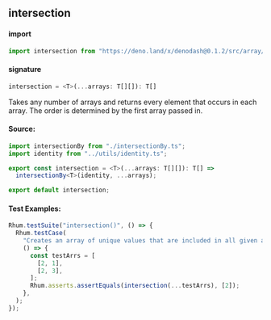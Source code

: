 
## intersection

#### import
```typescript
import intersection from "https://deno.land/x/denodash@0.1.2/src/array/intersection.ts"
```

#### signature
```typescript
intersection = <T>(...arrays: T[][]): T[]
```

Takes any number of arrays and returns every element that occurs in each array. The order is determined by the first array passed in.

#### Source:

```typescript
import intersectionBy from "./intersectionBy.ts";
import identity from "../utils/identity.ts";

export const intersection = <T>(...arrays: T[][]): T[] =>
  intersectionBy<T>(identity, ...arrays);

export default intersection;

```

#### Test Examples: 

```typescript
Rhum.testSuite("intersection()", () => {
  Rhum.testCase(
    "Creates an array of unique values that are included in all given arrays",
    () => {
      const testArrs = [
        [2, 1],
        [2, 3],
      ];
      Rhum.asserts.assertEquals(intersection(...testArrs), [2]);
    },
  );
});
```

  